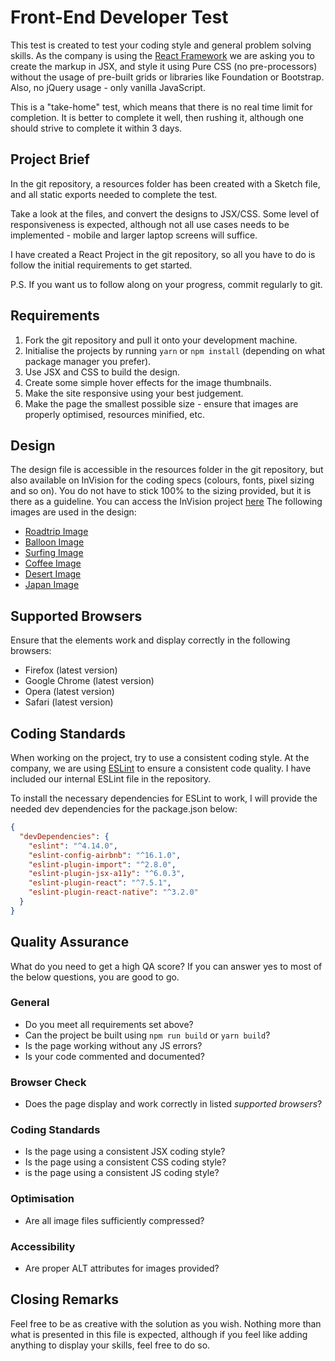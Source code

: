 # Front-End Developer Test

This test is created to test your coding style and general problem solving skills. As the company is using the [React Framework](https://reactjs.org) we are asking you to create the markup in JSX, and style it using Pure CSS (no pre-processors) without the usage of pre-built grids or libraries like Foundation or Bootstrap. Also, no jQuery usage - only vanilla JavaScript.

This is a "take-home" test, which means that there is no real time limit for completion. It is better to complete it well, then rushing it, although one should strive to complete it within 3 days.

## Project Brief

In the git repository, a resources folder has been created with a Sketch file, and all static exports needed to complete the test.

Take a look at the files, and convert the designs to JSX/CSS. Some level of responsiveness is expected, although not all use cases needs to be implemented - mobile and larger laptop screens will suffice.

I have created a React Project in the git repository, so all you have to do is follow the initial requirements to get started.

P.S. If you want us to follow along on your progress, commit regularly to git.

## Requirements

1. Fork the git repository and pull it onto your development machine.
2. Initialise the projects by running `yarn` or `npm install` (depending on what package manager you prefer).
3. Use JSX and CSS to build the design.
4. Create some simple hover effects for the image thumbnails.
5. Make the site responsive using your best judgement.
6. Make the page the smallest possible size - ensure that images are properly optimised, resources minified, etc.

## Design

The design file is accessible in the resources folder in the git repository, but also available on InVision for the coding specs (colours, fonts, pixel sizing and so on).
You do not have to stick 100% to the sizing provided, but it is there as a guideline.
You can access the InVision project [here](https://projects.invisionapp.com/project/14733900)
The following images are used in the design:
- [Roadtrip Image](https://unsplash.com/photos/9Eps5tTicWw)
- [Balloon Image](https://unsplash.com/photos/zdIU7W5G5Ts)
- [Surfing Image](https://unsplash.com/photos/_CFv3bntQlQ)
- [Coffee Image](https://unsplash.com/photos/WdG6II80oBE)
- [Desert Image](https://unsplash.com/photos/JgZqdpWp0M4)
- [Japan Image](https://unsplash.com/photos/MsMISAIe8Qw)

## Supported Browsers

Ensure that the elements work and display correctly in the following browsers:
- Firefox (latest version)
- Google Chrome (latest version)
- Opera (latest version)
- Safari (latest version)

## Coding Standards

When working on the project, try to use a consistent coding style. At the company, we are using [ESLint](https://eslint.org) to ensure a consistent code quality. I have included our internal ESLint file in the repository.

To install the necessary dependencies for ESLint to work, I will provide the needed dev dependencies for the package.json below:

```json
{
  "devDependencies": {
    "eslint": "^4.14.0",
    "eslint-config-airbnb": "^16.1.0",
    "eslint-plugin-import": "^2.8.0",
    "eslint-plugin-jsx-a11y": "^6.0.3",
    "eslint-plugin-react": "^7.5.1",
    "eslint-plugin-react-native": "^3.2.0"
  }
}
```

## Quality Assurance

What do you need to get a high QA score?
If you can answer yes to most of the below questions, you are good to go.

### General
- Do you meet all requirements set above?
- Can the project be built using `npm run build` or `yarn build`?
- Is the page working without any JS errors?
- Is your code commented and documented?

### Browser Check
- Does the page display and work correctly in listed *supported browsers*?

### Coding Standards
- Is the page using a consistent JSX coding style?
- Is the page using a consistent CSS coding style?
- is the page using a consistent JS coding style?

### Optimisation
- Are all image files sufficiently compressed?

### Accessibility
- Are proper ALT attributes for images provided?

## Closing Remarks

Feel free to be as creative with the solution as you wish. Nothing more than what is presented in this file is expected, although if you feel like adding anything to display your skills, feel free to do so.